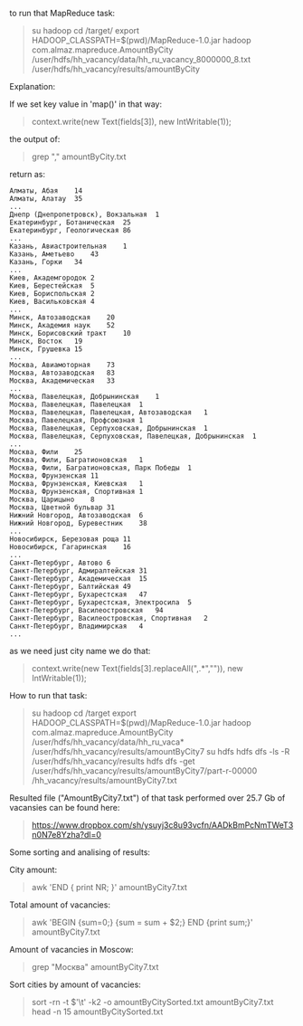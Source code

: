 to run that MapReduce task:

> su hadoop
> cd <MapReduce project>/target/
> export HADOOP_CLASSPATH=$(pwd)/MapReduce-1.0.jar
> hadoop com.almaz.mapreduce.AmountByCity /user/hdfs/hh_vacancy/data/hh_ru_vacancy_8000000_8.txt /user/hdfs/hh_vacancy/results/amountByCity

Explanation:

If we set key value in 'map()' in that way:
> context.write(new Text(fields[3]), new IntWritable(1));

the output of: 

> grep "," amountByCity.txt

return as:

```
Алматы, Абая	14
Алматы, Алатау	35
...
Днепр (Днепропетровск), Вокзальная	1
Екатеринбург, Ботаническая	25
Екатеринбург, Геологическая	86
...
Казань, Авиастроительная	1
Казань, Аметьево	43
Казань, Горки	34
...
Киев, Академгородок	2
Киев, Берестейская	5
Киев, Бориспольская	2
Киев, Васильковская	4
...
Минск, Автозаводская	20
Минск, Академия наук	52
Минск, Борисовский тракт	10
Минск, Восток	19
Минск, Грушевка	15
...
Москва, Авиамоторная	73
Москва, Автозаводская	83
Москва, Академическая	33
...
Москва, Павелецкая, Добрынинская	1
Москва, Павелецкая, Павелецкая	1
Москва, Павелецкая, Павелецкая, Автозаводская	1
Москва, Павелецкая, Профсоюзная	1
Москва, Павелецкая, Серпуховская, Добрынинская	1
Москва, Павелецкая, Серпуховская, Павелецкая, Добрынинская	1
...
Москва, Фили	25
Москва, Фили, Багратионовская	1
Москва, Фили, Багратионовская, Парк Победы	1
Москва, Фрунзенская	11
Москва, Фрунзенская, Киевская	1
Москва, Фрунзенская, Спортивная	1
Москва, Царицыно	8
Москва, Цветной бульвар	31
Нижний Новгород, Автозаводская	6
Нижний Новгород, Буревестник	38
...
Новосибирск, Березовая роща	11
Новосибирск, Гагаринская	16
...
Санкт-Петербург, Автово	6
Санкт-Петербург, Адмиралтейская	31
Санкт-Петербург, Академическая	15
Санкт-Петербург, Балтийская	49
Санкт-Петербург, Бухарестская	47
Санкт-Петербург, Бухарестская, Электросила	5
Санкт-Петербург, Василеостровская	94
Санкт-Петербург, Василеостровская, Спортивная	2
Санкт-Петербург, Владимирская	4
...
```

as we need just city name we do that:

> context.write(new Text(fields[3].replaceAll(",.*","")), new IntWritable(1));


How to run that task:

> su hadoop
> cd <MapReduceProjRootDir>/target
> export HADOOP_CLASSPATH=$(pwd)/MapReduce-1.0.jar
> hadoop com.almaz.mapreduce.AmountByCity /user/hdfs/hh_vacancy/data/hh_ru_vaca* /user/hdfs/hh_vacancy/results/amountByCity7
> su hdfs
> hdfs dfs -ls -R /user/hdfs/hh_vacancy/results
> hdfs dfs -get /user/hdfs/hh_vacancy/results/amountByCity7/part-r-00000 <yourHomeDir>/hh_vacancy/results/amountByCity7.txt

Resulted file ("AmountByCity7.txt") of that task performed over 25.7 Gb of vacansies can be found here:

> https://www.dropbox.com/sh/ysuyj3c8u93vcfn/AADkBmPcNmTWeT3n0N7e8Yzha?dl=0

Some sorting and analising of results:

City amount:

> awk 'END { print NR; }' amountByCity7.txt

Total amount of vacancies:

> awk 'BEGIN {sum=0;} {sum = sum + $2;} END {print sum;}' amountByCity7.txt

Amount of vacancies in Moscow:

> grep "Москва" amountByCity7.txt

Sort cities by amount of vacancies:

> sort -rn -t $'\t' -k2 -o amountByCitySorted.txt amountByCity7.txt
> head -n 15 amountByCitySorted.txt





